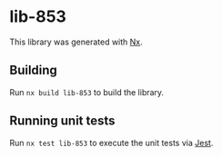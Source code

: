 # lib-853

This library was generated with [Nx](https://nx.dev).

## Building

Run `nx build lib-853` to build the library.

## Running unit tests

Run `nx test lib-853` to execute the unit tests via [Jest](https://jestjs.io).
